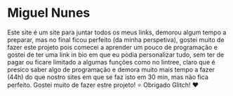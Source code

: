 # Miguel Nunes

Este site é um site para juntar todos os meus links, demorou algum tempo a preparar, mas no final ficou perfeito (da minha perspetiva), gostei muito de fazer este projeto pois comecei a aprender um pouco de programação e gostei de ter uma link in bio em que eu podia personalizar tudo, sem ter de pagar ou ficare limitado a algumas funções como no lintree, claro que é presico saber algo de programação e demora muito mais tempo a fazer (44h) do que nostro sites em que se faz isto em 30 min, mas não fica perfeito. 
Gostei muito de fazer estre projeto! ⭐️
Obrigado Glitch! ❤️